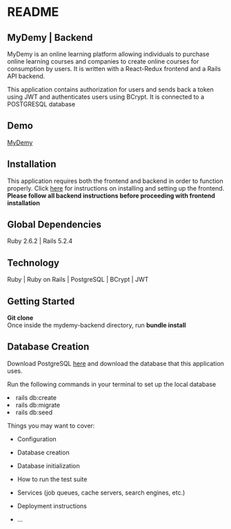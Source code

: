 # README

## MyDemy | Backend
MyDemy is an online learning platform allowing individuals to purchase online learning courses and companies to create online courses for consumption by users. It is written with a React-Redux frontend and a Rails API backend. 

This application contains authorization for users and sends back a token using JWT and authenticates users using BCrypt. It is connected to a POSTGRESQL database 

## Demo
<a href="https://www.youtube.com/watch?v=mbfqRm0EfKI">MyDemy</a>

## Installation

This application requires both the frontend and backend in order to function properly. Click <a href="https://github.com/sdornel/mydemy-frontend">here</a> for instructions on installing and setting up the frontend. <strong>Please follow all backend instructions before proceeding with frontend installation</strong>


## Global Dependencies

Ruby 2.6.2 | Rails 5.2.4

## Technology

Ruby | Ruby on Rails | PostgreSQL | BCrypt | JWT

## Getting Started

<strong>Git clone</strong>
<br/>
Once inside the mydemy-backend directory, run <strong>bundle install</strong>

## Database Creation

Download PostgreSQL <a href="https://www.postgresql.org/">here</a> and download the database that this application uses. 

Run the following commands in your terminal to set up the local database
<nl>
  <li>rails db:create</li>
  <li>rails db:migrate</li>
  <li>rails db:seed</li>
</nl>

Things you may want to cover:


* Configuration

* Database creation

* Database initialization

* How to run the test suite

* Services (job queues, cache servers, search engines, etc.)

* Deployment instructions

* ...
